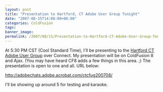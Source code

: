 ```yaml
---
layout: post
title: "Presentation to Hartford, CT Adobe User Group Tonight"
date: "2007-08-15T14:08:00+06:00"
categories: ColdFusion 
tags: 
banner_image: 
permalink: /2007/08/15/Presentation-to-Hartford-CT-Adobe-User-Group-Tonight
---
```


At 5:30 PM CST (Cool Standard Time), I'll be presenting to the <a href="http://ctcfug.com/">Hartford CT Adobe User Group</a> over Connect. My presentation will be on ColdFusion 8 and Ajax. (You may have heard CF8 adds a few things in this area. ;) The presentation is open to one and all. URL below:

<a href="http://adobechats.adobe.acrobat.com/ctcfug200708/">http://adobechats.adobe.acrobat.com/ctcfug200708/</a>

I'll be showing up around 5 for testing and karaoke.
